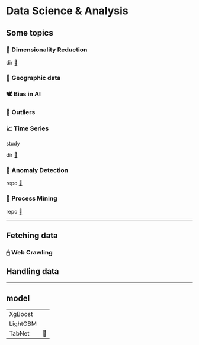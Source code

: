 # Data Science & Analysis


## Some topics

### 🌠 Dimensionality Reduction
dir [📑](https://github.com/m0oon0/Data-Science/blob/main/Dimensionality-Reduction/readme.md)

### 🚓 Geographic data

### 🕊 Bias in AI

### 👥 Outliers

### 📈 Time Series
study 

dir [📑](https://github.com/m0oon0/Data-Science/blob/main/Time-Series/readme.md)

### 👀 Anomaly Detection
repo [🔗](https://github.com/m0oon0/Anomaly-Detection)

### 📇 Process Mining
repo [🔗](https://github.com/m0oon0/Process-Mining)

---

## Fetching data

### 🖱 Web Crawling

## Handling data

---

## model

|||
|---|---|
|XgBoost||
|LightGBM||
|TabNet|🔗|

